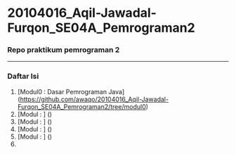 # 20104016_Aqil-Jawadal-Furqon_SE04A_Pemrograman2

### Repo praktikum pemrograman 2

<hr>

### Daftar Isi
1. [Modul0 : Dasar Pemrograman Java] (https://github.com/awaqo/20104016_Aqil-Jawadal-Furqon_SE04A_Pemrograman2/tree/modul0)
2. [Modul : ] ()
3. [Modul : ] ()
4. [Modul : ] ()
5. [Modul : ] ()
6. 
